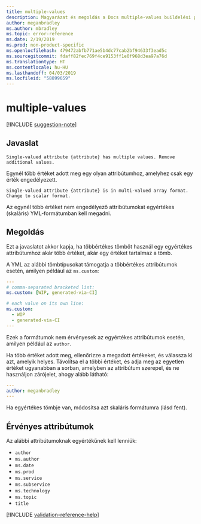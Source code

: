 ```yaml
---
title: multiple-values
description: Magyarázat és megoldás a Docs multiple-values buildelési problémájára
author: meganbradley
ms.author: mbradley
ms.topic: error-reference
ms.date: 2/19/2019
ms.prod: non-product-specific
ms.openlocfilehash: 479472abfb771ae5b4dc77cab2bf94633f3ead5c
ms.sourcegitcommit: fdaff82fec769f4ce9153ff1e0f968d3ea97a76d
ms.translationtype: HT
ms.contentlocale: hu-HU
ms.lasthandoff: 04/03/2019
ms.locfileid: "58899659"
---
```

# <a name="multiple-values"></a>multiple-values

[!INCLUDE [suggestion-note](includes/suggestion-note.md)]

## <a name="suggestion"></a>Javaslat

`Single-valued attribute {attribute} has multiple values. Remove additional values.`

Egynél több értéket adott meg egy olyan attribútumhoz, amelyhez csak egy érték engedélyezett.

`Single-valued attribute {attribute} is in multi-valued array format. Change to scalar format.`

Az egynél több értéket nem engedélyező attribútumokat egyértékes (skaláris) YML-formátumban kell megadni.

## <a name="resolution"></a>Megoldás

Ezt a javaslatot akkor kapja, ha többértékes tömböt használ egy egyértékes attribútumhoz akár több értéket, akár egy értéket tartalmaz a tömb.

A YML az alábbi tömbtípusokat támogatja a többértékes attribútumok esetén, amilyen például az `ms.custom`:

```yml
---
# comma-separated bracketed list:
ms.custom: [WIP, generated-via-CI]

# each value on its own line:
ms.custom:
  - WIP
  - generated-via-CI
---
```

Ezek a formátumok nem érvényesek az egyértékes attribútumok esetén, amilyen például az `author`.

Ha több értéket adott meg, ellenőrizze a megadott értékeket, és válassza ki azt, amelyik helyes. Távolítsa el a többi értéket, és adja meg az egyetlen értéket ugyanabban a sorban, amelyben az attribútum szerepel, és ne használjon zárójelet, ahogy alább látható:

```yml
---
author: meganbradley
---
```

Ha egyértékes tömbje van, módosítsa azt skaláris formátumra (lásd fent).

## <a name="attributes-in-scope"></a>Érvényes attribútumok

Az alábbi attribútumoknak egyértékűnek kell lenniük:

- `author`
- `ms.author`
- `ms.date`
- `ms.prod`
- `ms.service`
- `ms.subservice`
- `ms.technology`
- `ms.topic`
- `title`

<!--make sure to add this file to your includes folder and verify the path-->
[!INCLUDE [validation-reference-help](includes/validation-reference-help.md)]
